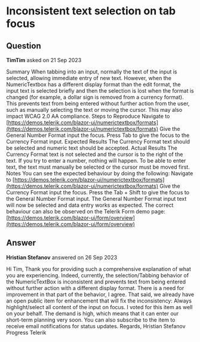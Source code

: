 # Inconsistent text selection on tab focus

## Question

**TimTim** asked on 21 Sep 2023

Summary When tabbing into an input, normally the text of the input is selected, allowing immediate entry of new text. However, when the NumericTextbox has a different display format than the edit format, the input text is selected briefly and then the selection is lost when the format is changed (for example, a dollar sign is removed from a currency format). This prevents text from being entered without further action from the user, such as manually selecting the text or moving the cursor. This may also impact WCAG 2.0 AA compliance. Steps to Reproduce Navigate to [https://demos.telerik.com/blazor-ui/numerictextbox/formats](https://demos.telerik.com/blazor-ui/numerictextbox/formats) Give the General Number Format input the focus. Press Tab to give the focus to the Currency Format input. Expected Results The Currency Format text should be selected and numeric text should be accepted. Actual Results The Currency Format text is not selected and the cursor is to the right of the text. If you try to enter a number, nothing will happen. To be able to enter text, the text must manually be selected or the cursor must be moved first. Notes You can see the expected behaviour by doing the following: Navigate to [https://demos.telerik.com/blazor-ui/numerictextbox/formats](https://demos.telerik.com/blazor-ui/numerictextbox/formats) Give the Currency Format input the focus. Press the Tab + Shift to give the focus to the General Number Format input. The General Number Format input text will now be selected and data entry works as expected. The correct behaviour can also be observed on the Telerik Form demo page: [https://demos.telerik.com/blazor-ui/form/overview](https://demos.telerik.com/blazor-ui/form/overview)

## Answer

**Hristian Stefanov** answered on 26 Sep 2023

Hi Tim, Thank you for providing such a comprehensive explanation of what you are experiencing. Indeed, currently, the selection/Tabbing behavior of the NumericTextBox is inconsistent and prevents text from being entered without further action with a different display format. There is a need for improvement in that part of the behavior, I agree. That said, we already have an open public item for enhancement that will fix the inconsistency: Always highlight/select all content of the input on focus. I voted for this item as well on your behalf. The demand is high, which means that it can enter our short-term planning very soon. You can also subscribe to the item to receive email notifications for status updates. Regards, Hristian Stefanov Progress Telerik
